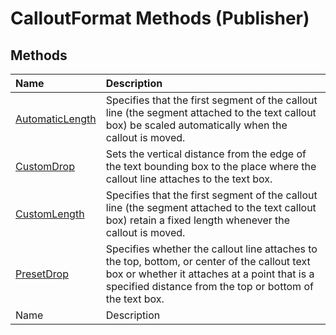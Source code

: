 
# CalloutFormat Methods (Publisher)

## Methods



|**Name**|**Description**|
|:-----|:-----|
| [AutomaticLength](3772ad87-9808-5f25-0b9c-cdd7b1392ca1.md)|Specifies that the first segment of the callout line (the segment attached to the text callout box) be scaled automatically when the callout is moved.|
| [CustomDrop](65fc7309-acd0-5bdd-6bb0-1b6c41968775.md)|Sets the vertical distance from the edge of the text bounding box to the place where the callout line attaches to the text box.|
| [CustomLength](855df4af-a02f-fff3-9b12-af886a9788bc.md)|Specifies that the first segment of the callout line (the segment attached to the text callout box) retain a fixed length whenever the callout is moved.|
| [PresetDrop](a709e54a-d08a-f83c-a0bf-bcdcfe6434cd.md)|Specifies whether the callout line attaches to the top, bottom, or center of the callout text box or whether it attaches at a point that is a specified distance from the top or bottom of the text box.|
|Name|Description|
